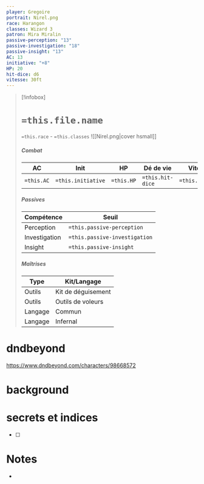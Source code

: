 ```yaml
---
player: Gregoire
portrait: Nirel.png
race: Harangon
classes: Wizard 3
patron: Mira Miralin
passive-perception: "13"
passive-investigation: "18"
passive-insight: "13"
AC: 13
initiative: "+8"
HP: 20
hit-dice: d6
vitesse: 30ft
---
```


> [!infobox] 
> # `=this.file.name`
> `=this.race` - `=this.classes` 
> ![[Nirel.png|cover hsmall]] 
> ##### Combat
> | AC | Init | HP | Dé de vie | Vitesse | 
> | --- | --- | --- | --- | --- |
> | `=this.AC` | `=this.initiative` | `=this.HP` | `=this.hit-dice` | `=this.vitesse` |
> ##### Passives
> | Compétence | Seuil |
> | --- | --- |
> | Perception | `=this.passive-perception` |
> | Investigation | `=this.passive-investigation` |
> | Insight | `=this.passive-insight` |
> ##### Maîtrises
> | Type | Kit/Langage |
> | --- | --- |
> | Outils | Kit de déguisement |
> | Outils | Outils de voleurs |
> | Langage | Commun |
> | Langage | Infernal |

# dndbeyond
https://www.dndbeyond.com/characters/98668572

# background

# secrets et indices
- [ ] 

# Notes
- 

